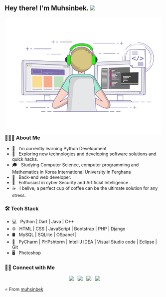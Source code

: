 <h2> Hey there! I'm Muhsinbek. <img src="https://github.com/souvikguria98/souvikguria98/blob/master/Hi.gif" width="25"></h2>
<img align="right" alt="GIF" src="https://raw.githubusercontent.com/devSouvik/devSouvik/master/gif3.gif" width="500"/>

<h3> 👨🏻‍💻 About Me </h3>

- 🔭 &nbsp; I’m currently learning Python Development
- 🤔 &nbsp; Exploring new technologies and developing software solutions and quick hacks.
- 🎓 &nbsp; Studying Computer Science, computer programming and Mathematics in Korea International University in Ferghana
- 💼 &nbsp; Back-end web developer.
- 🌱 &nbsp; Enthusiast in cyber Security and Artificial Intelligence .
- ☕ &nbsp; I belive, a perfect cup of coffee can be the ultimate solution for any stress. 

<h3>🛠 Tech Stack</h3>

- 💻 &nbsp; Python | Dart | Java | C++  
- 🌐 &nbsp; HTML | CSS | JavaScript | Bootstrap | PHP | Django 
- 🛢 &nbsp; MySQL | SQLlite | OSpanel |
- 🔧 &nbsp; PyCharm | PHPshtorm | IntelliJ IDEA | Visual Studio code | Eclipse | Git 
- 🖥 &nbsp; Photoshop 

<h3> 🤝🏻 Connect with Me </h3>

<p align="center">
&nbsp; <a href="https://twitter.com/choyxonachi" target="_blank" rel="noopener noreferrer"><img src="https://img.icons8.com/plasticine/100/000000/twitter.png" width="50" /></a>  
&nbsp; <a href="https://www.instagram.com/muhsinbek_official/" target="_blank" rel="noopener noreferrer"><img src="https://img.icons8.com/plasticine/100/000000/instagram-new.png" width="50" /></a>  
&nbsp; <a href="https://www.linkedin.com/in/muhsinbek/" target="_blank" rel="noopener noreferrer"><img src="https://img.icons8.com/plasticine/100/000000/linkedin.png" width="50" /></a>
&nbsp; <a href="mailto:muhsinbekofficial@gmail.com" target="_blank" rel="noopener noreferrer"><img src="https://img.icons8.com/plasticine/100/000000/gmail.png"  width="50" /></a>
</p>

⭐️ From [muhsinbek](https://github.com/muhsinbek)
